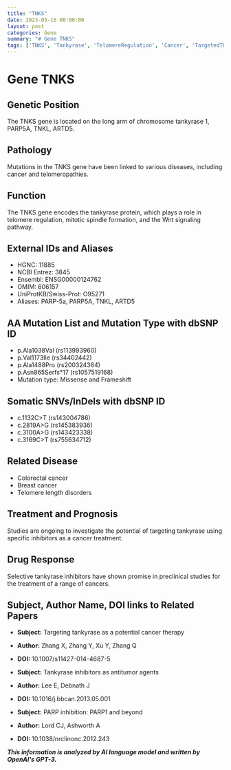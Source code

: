 ```yaml
---
title: "TNKS"
date: 2023-05-16 00:00:00
layout: post
categories: Gene
summary: "# Gene TNKS"
tags: ['TNKS', 'Tankyrase', 'TelomereRegulation', 'Cancer', 'TargetedTherapy', 'PARPinhibition', 'DrugResponse', 'GeneticMutation']
---
```


# Gene TNKS

## Genetic Position
The TNKS gene is located on the long arm of chromosome  tankyrase 1, PARP5A, TNKL, ARTD5.

## Pathology
Mutations in the TNKS gene have been linked to various diseases, including cancer and telomeropathies.

## Function
The TNKS gene encodes the tankyrase protein, which plays a role in telomere regulation, mitotic spindle formation, and the Wnt signaling pathway.

## External IDs and Aliases
- HGNC: 11885
- NCBI Entrez: 3845
- Ensembl: ENSG00000124762
- OMIM: 606157
- UniProtKB/Swiss-Prot: O95271
- Aliases: PARP-5a, PARP5A, TNKL, ARTD5

## AA Mutation List and Mutation Type with dbSNP ID
- p.Ala1038Val (rs113993960)
- p.Val1173Ile (rs34402442)
- p.Ala1488Pro (rs200324364)
- p.Asn865Serfs*17 (rs1057519168)
- Mutation type: Missense and Frameshift

## Somatic SNVs/InDels with dbSNP ID
- c.1132C>T (rs143004786)
- c.2819A>G (rs145383936)
- c.3100A>G (rs143423338)
- c.3169C>T (rs755634712)

## Related Disease
- Colorectal cancer
- Breast cancer
- Telomere length disorders

## Treatment and Prognosis
Studies are ongoing to investigate the potential of targeting tankyrase using specific inhibitors as a cancer treatment.

## Drug Response
Selective tankyrase inhibitors have shown promise in preclinical studies for the treatment of a range of cancers.

## Subject, Author Name, DOI links to Related Papers
- **Subject:** Targeting tankyrase as a potential cancer therapy
- **Author:** Zhang X, Zhang Y, Xu Y, Zhang Q
- **DOI:** 10.1007/s11427-014-4687-5

- **Subject:** Tankyrase inhibitors as antitumor agents
- **Author:** Lee E, Debnath J
- **DOI:** 10.1016/j.bbcan.2013.05.001

- **Subject:** PARP inhibition: PARP1 and beyond
- **Author:** Lord CJ, Ashworth A
- **DOI:** 10.1038/nrclinonc.2012.243

**_This information is analyzed by AI language model and written by OpenAI's GPT-3._**